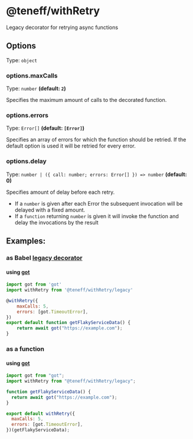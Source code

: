 # @teneff/withRetry

Legacy decorator for retrying async functions

## Options

Type: `object`

### options.maxCalls

Type: `number` **(default: `2`)**

Specifies the maximum amount of calls to the decorated function.

### options.errors

Type: `Error[]` **(default: `[Error]`)**

Specifies an array of errors for which the function should be retried. If the default option is used it will be retried for every error.

### options.delay

Type: `number | ({ call: number; errors: Error[] }) => number` **(default: 0)**

Specifies amount of delay before each retry.

- If a `number` is given after each Error the subsequent invocation will be delayed with a fixed amount.
- If a `function` returning `number` is given it will invoke the function and delay the invocations by the result

## Examples:

### as Babel [legacy decorator][legacy]

#### using [got][got]

```javascript
import got from 'got'
import withRetry from '@teneff/withRetry/legacy'

@withRetry({
    maxCalls: 5,
    errors: [got.TimeoutError],
})
export default function getFlakyServiceData() {
    return await got("https://example.com");
}
```

### as a function

#### using [got][got]

```javascript
import got from "got";
import withRetry from "@teneff/withRetry/legacy";

function getFlakyServiceData() {
  return await got("https://example.com");
}

export default withRetry({
  maxCalls: 5,
  errors: [got.TimeoutError],
})(getFlakyServiceData);
```

[got]: http://npmjs.com/package/got
[adyen]: http://npmjs.com/package/adyen
[legacy]: https://babeljs.io/docs/en/babel-plugin-proposal-decorators#legacy
